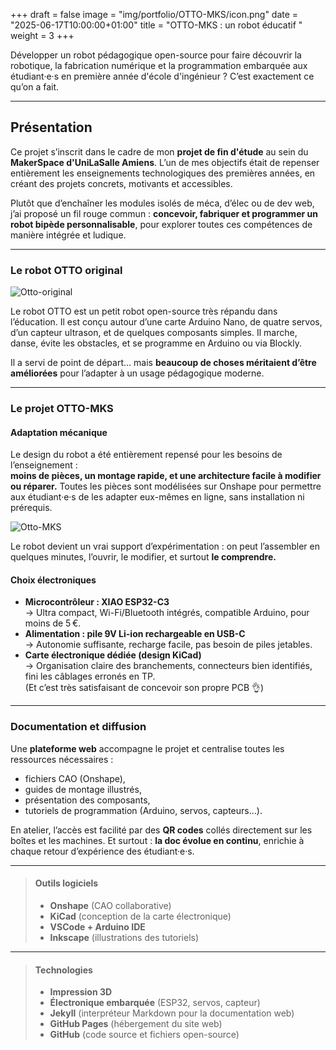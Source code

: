 +++
draft = false
image = "img/portfolio/OTTO-MKS/icon.png"
date = "2025-06-17T10:00:00+01:00"
title = "OTTO-MKS : un robot éducatif "
weight = 3
+++

Développer un robot pédagogique open-source pour faire découvrir la robotique, la fabrication numérique et la programmation embarquée aux étudiant·e·s en première année d'école d'ingénieur ? C’est exactement ce qu’on a fait.

<!--more-->

---

## Présentation

Ce projet s’inscrit dans le cadre de mon **projet de fin d'étude** au sein du **MakerSpace d'UniLaSalle Amiens**. L’un de mes objectifs était de repenser entièrement les enseignements technologiques des premières années, en créant des projets concrets, motivants et accessibles.

Plutôt que d’enchaîner les modules isolés de méca, d’élec ou de dev web, j’ai proposé un fil rouge commun : **concevoir, fabriquer et programmer un robot bipède personnalisable**, pour explorer toutes ces compétences de manière intégrée et ludique.

---

### Le robot OTTO original

![Otto-original](/img/portfolio/OTTO-MKS/Otto.png)

Le robot OTTO est un petit robot open-source très répandu dans l’éducation. Il est conçu autour d’une carte Arduino Nano, de quatre servos, d’un capteur ultrason, et de quelques composants simples. Il marche, danse, évite les obstacles, et se programme en Arduino ou via Blockly.

Il a servi de point de départ… mais **beaucoup de choses méritaient d’être améliorées** pour l’adapter à un usage pédagogique moderne.

---

### Le projet OTTO-MKS

#### Adaptation mécanique

Le design du robot a été entièrement repensé pour les besoins de l’enseignement :  
**moins de pièces, un montage rapide, et une architecture facile à modifier ou réparer.** Toutes les pièces sont modélisées sur Onshape pour permettre aux étudiant·e·s de les adapter eux-mêmes en ligne, sans installation ni prérequis.

![Otto-MKS](/img/portfolio/OTTO-MKS/Otto-MKS-EXPLODED.png)

Le robot devient un vrai support d’expérimentation : on peut l’assembler en quelques minutes, l’ouvrir, le modifier, et surtout **le comprendre.**

#### Choix électroniques

- **Microcontrôleur : XIAO ESP32-C3**  
  → Ultra compact, Wi-Fi/Bluetooth intégrés, compatible Arduino, pour moins de 5 €.
- **Alimentation : pile 9V Li-ion rechargeable en USB-C**  
  → Autonomie suffisante, recharge facile, pas besoin de piles jetables.
- **Carte électronique dédiée (design KiCad)**  
  → Organisation claire des branchements, connecteurs bien identifiés, fini les câblages erronés en TP.  
  (Et c’est très satisfaisant de concevoir son propre PCB 👌)

---

### Documentation et diffusion

Une **plateforme web** accompagne le projet et centralise toutes les ressources nécessaires :

- fichiers CAO (Onshape),
- guides de montage illustrés,
- présentation des composants,
- tutoriels de programmation (Arduino, servos, capteurs…).

En atelier, l’accès est facilité par des **QR codes** collés directement sur les boîtes et les machines. Et surtout : **la doc évolue en continu**, enrichie à chaque retour d’expérience des étudiant·e·s.

---

>#### Outils logiciels
>
>- **Onshape** (CAO collaborative)
>- **KiCad** (conception de la carte électronique)
>- **VSCode + Arduino IDE**
>- **Inkscape** (illustrations des tutoriels)

---

>#### Technologies
>
>- **Impression 3D**
>- **Électronique embarquée** (ESP32, servos, capteur)
>- **Jekyll** (interpréteur Markdown pour la documentation web)
>- **GitHub Pages** (hébergement du site web)
>- **GitHub** (code source et fichiers open-source)
